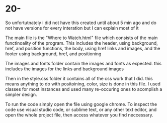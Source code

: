 # 20-

So unfortutnately i did not have this created until about 5 min ago and do not have versions for every interation but I can explain most of it

The main file is the "Where to Watch.html" file which consists of the main functinoality of the program. This includes the header, using background, href, and position functions, the body, using href links and images, and the footer using background, href, and positioning

The images and fonts folder contain the images and fonts as expected. this includes the images for the links and background images

Then in the style.css folder it contains all of the css work that I did. this means anything to do with positoining, color, size is done in this file. I used classes for most instances and used many re-occuring ones to acomplish a simpler design.

To run the code simply open the file using google chrome. To inspect the code use visual studio code, or sublime text, or any other text editor, and open the whole project file, then access whatever you find neccessary.


